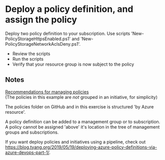 # Deploy a policy definition, and assign the policy

Deploy two policy definition to your subscription. 
Use scripts 'New-PolicyStorageHttpsEnabled.ps1' and 'New-PolicyStorageNetworkAclsDeny.ps1'.

- Review the scripts
- Run the scripts
- Verify that your resource group is now subject to the policy

## Notes

[Recommendations for managing policies](https://docs.microsoft.com/en-us/azure/governance/policy/overview#recommendations-for-managing-policies)  
(The policies in this example are *not* grouped in an initiative, for simplicity)

The policies folder on GitHub and in this exercise is structured 'by Azure resource'.

A policy definition can be added to a management group or to subscription.  
A policy cannot be assigned 'above' it's location in the tree of management groups and subscriptions.

If you want deploy policies and initiatives using a pipeline, check out <https://blog.tyang.org/2019/05/19/deploying-azure-policy-definitions-via-azure-devops-part-1/>.
